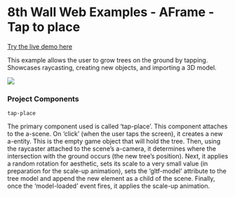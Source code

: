 # 8th Wall Web Examples - AFrame - Tap to place

[Try the live demo here](https://8thwall.8thwall.app/placeground-aframe)

This example allows the user to grow trees on the ground by tapping. Showcases raycasting,
creating new objects, and importing a 3D model.

![](https://media.giphy.com/media/1vcbBZMlaZ4KElLnNH/giphy.gif)

### Project Components

```tap-place```

The primary component used is called ‘tap-place’. This component attaches to the a-scene. On ‘click’ (when the user taps the screen), it creates a new a-entity. This is the empty game object that will hold the tree. Then, using the raycaster attached to the scene’s a-camera, it determines where the intersection with the ground occurs (the new tree’s position). Next, it applies a random rotation for aesthetic, sets its scale to a very small value (in preparation for the scale-up animation), sets the ‘gltf-model’ attribute to the tree model and append the new element as a child of the scene. Finally, once the ‘model-loaded’ event fires, it applies the scale-up animation.
